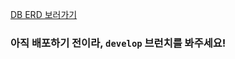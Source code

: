 [DB ERD 보러가기](https://www.erdcloud.com/d/BQct5sp4MpNhgRvDK)


### 아직 배포하기 전이라, `develop` 브런치를 봐주세요!
